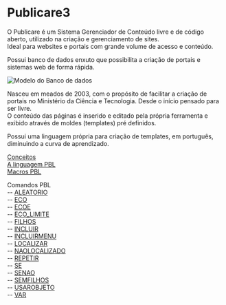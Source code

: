 # Publicare3

O Publicare é um Sistema Gerenciador de Conteúdo livre e de código aberto, utilizado na criação e gerenciamento de sites.  
Ideal para websites e portais com grande volume de acesso e conteúdo.

Possui banco de dados enxuto que possibilita a criação de portais e sistemas web de forma rápida.  

![Modelo do Banco de dados](https://github.com/publicare/publicare3/raw/master/docs/banco_dados/modelo_banco_publicare.png)

Nasceu em meados de 2003, com o propósito de facilitar a criação de portais no Ministério da Ciência e Tecnologia. Desde o início pensado para ser livre.  
O conteúdo das páginas é inserido e editado pela própria ferramenta e exibido através de moldes (templates) pré definidos. 

Possui uma linguagem própria para criação de templates, em português, diminuindo a curva de aprendizado.  

[Conceitos](https://github.com/publicare/publicare3/wiki/Conceitos)  
[A linguagem PBL](https://github.com/publicare/publicare3/wiki/A-linguagem-PBL)  
[Macros PBL](https://github.com/publicare/publicare3/wiki/Macros-PBL)  

Comandos PBL  
-- [ALEATORIO](https://github.com/publicare/publicare3/wiki/Comando-ALEATORIO)  
-- [ECO](https://github.com/publicare/publicare3/wiki/Comando-ECO)  
-- [ECOE](https://github.com/publicare/publicare3/wiki/Comando-ECOE)  
-- [ECO_LIMITE](https://github.com/publicare/publicare3/wiki/Comando-ECO_LIMITE)  
-- [FILHOS](https://github.com/publicare/publicare3/wiki/Comando-FILHOS)  
-- [INCLUIR](https://github.com/publicare/publicare3/wiki/Comando-INCLUIR)  
-- [INCLUIRMENU](https://github.com/publicare/publicare3/wiki/Comando-INCLUIRMENU)  
-- [LOCALIZAR](https://github.com/publicare/publicare3/wiki/Comando-LOCALIZAR)  
-- [NAOLOCALIZADO](https://github.com/publicare/publicare3/wiki/Comando-NAOLOCALIZADO)  
-- [REPETIR](https://github.com/publicare/publicare3/wiki/Comando-REPETIR)  
-- [SE](https://github.com/publicare/publicare3/wiki/Comando-SE)  
-- [SENAO](https://github.com/publicare/publicare3/wiki/Comando-SENAO)  
-- [SEMFILHOS](https://github.com/publicare/publicare3/wiki/Comando-SEMFILHOS)  
-- [USAROBJETO](https://github.com/publicare/publicare3/wiki/Comando-USAROBJETO)  
-- [VAR](https://github.com/publicare/publicare3/wiki/Comando-VAR)
